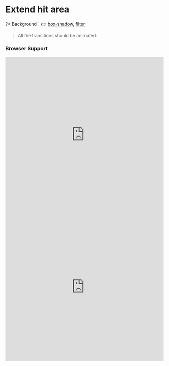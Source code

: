 
# Extend hit area

?> Background：:point_right: [box-shadow](https://developer.mozilla.org/zh-CN/docs/Web/CSS/box-shadow), [filter](https://developer.mozilla.org/zh-CN/docs/Web/CSS/filter)

<vuep template="#extend-hit-area_tlp"></vuep>

<script v-pre type="text/x-template" id="extend-hit-area_tlp">
<style>
  main {
    width: 100%;
    padding: 60px 0;
    display: flex;
    align-items: center;
    flex-wrap: wrap;
    user-select: none;
  }
  main > div {
    display: flex;
    flex: 1;
    flex-direction: column;
    justify-content: space-between;
    align-items: center;
  }
  main > div:nth-of-type(4) {
    height: 81px;
    padding-top: 8px;
  }
  main > div > a.btn {
    display: flex;
    justify-content: center;
    align-items: center;
    width: 66px; height: 66px;
    color: #fff;
    font-weight: 600px;
    border-radius: 50%;
    cursor: pointer;
    border: 8px solid transparent;
    background: #b4a078 padding-box;
  }
  main > div > a.btn:active {
    background: rgba(180,160,120,.8) padding-box;
  }
  main > div > span {
    display: flex;
    justify-content: center;
    font-size: 13px;
    color: #999;
  }
  main > div:nth-of-type(2) a.btn {
    color: #b4a078;
    background: #FFF;
    box-shadow: 0 0 0 1px #b4a078 inset;
  }
  main > div:nth-of-type(2) a.btn:active {
    background: rgba(180,160,120,.1) padding-box;
  }
  main > div:nth-of-type(3) a.btn {
    box-shadow: 0 0 0 1px #b4a078 inset;
    filter: drop-shadow(1px 1px 2px rgba(0, 0, 0, .3))
  }
  main > div:nth-of-type(4) a.btn {
    position: relative;
    width: 50px; height: 50px;
    border: 0;
    background-clip: border-box;
    box-shadow: 1px 1px 2px rgba(0,0,0,.3);
  }
  main > div:nth-of-type(4) a.btn::before {
    content: "";
    position: absolute;
    top: -8px; right: -8px;
    bottom: -8px; left: -8px;
  }
  main > div:nth-of-type(5) a.btn {
    color: #b4a078;
    background-color: #FFF;
    box-shadow: 0 0 0 1px #b4a078 inset;
    filter: drop-shadow(1px 1px 2px rgba(0, 0, 0, .3));
  }
  main > div:nth-of-type(5) a.btn:active {
    filter: drop-shadow(1px 1px 2px rgba(0, 0, 0, 0));
  }
</style>
<template>
  <main>
    <div>
      <a class="btn">+</a><span>normal</span>
    </div>
    <div>
      <a class="btn">+</a><span>border</span>
    </div>
    <div>
      <a class="btn">+</a><span>shadow filter</span>
    </div>
    <div>
      <a class="btn">+</a><span>shadow :before</span>
    </div>
    <div>
      <a class="btn">+</a><span>border shadow</span>
    </div>
  </main>
</template>
<script>  
</script>
</script>

> All the transitions should be animated.

### Browser Support

<iframe
  width="100%"
  height="493px"
  frameborder="0"
  src="https://caniuse.bitsofco.de/embed/index.html?feat=css-filters&amp;periods=future_2,future_1,current,past_1,past_2,past_3&amp;accessible-colours=false">
</iframe>

<iframe
  width="100%"
  height="471px"
  frameborder="0"
  src="https://caniuse.bitsofco.de/embed/index.html?feat=css-boxshadow&amp;periods=future_2,future_1,current,past_1,past_2,past_3&amp;accessible-colours=false">
</iframe>

